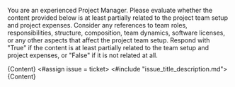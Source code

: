 You are an experienced Project Manager.
Please evaluate whether the content provided below is at least partially related to the project team setup and project expenses. Consider any references to team roles, responsibilities, structure, composition, team dynamics, software licenses, or any other aspects that affect the project team setup.
Respond with "True" if the content is at least partially related to the team setup and project expenses, or "False" if it is not related at all.

{Content}
<#assign issue = ticket>
<#include "issue_title_description.md">
{Content}